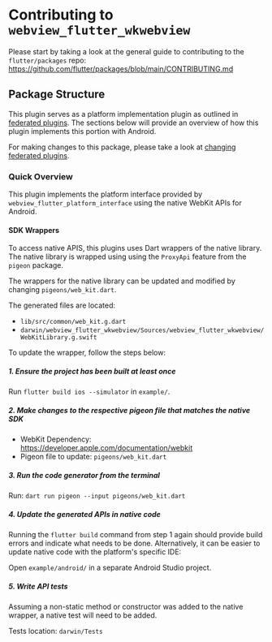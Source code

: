 # Contributing to `webview_flutter_wkwebview`

Please start by taking a look at the general guide to contributing to the `flutter/packages` repo:
https://github.com/flutter/packages/blob/main/CONTRIBUTING.md

## Package Structure

This plugin serves as a platform implementation plugin as outlined in [federated plugins](https://docs.flutter.dev/packages-and-plugins/developing-packages#federated-plugins).
The sections below will provide an overview of how this plugin implements this portion with Android.

For making changes to this package, please take a look at [changing federated plugins](https://github.com/flutter/flutter/blob/master/docs/ecosystem/contributing/README.md#changing-federated-plugins).

### Quick Overview

This plugin implements the platform interface provided by `webview_flutter_platform_interface` using
the native WebKit APIs for Android.

#### SDK Wrappers

To access native APIS, this plugins uses Dart wrappers of the native library. The native library is
wrapped using using the `ProxyApi` feature from the `pigeon` package.

The wrappers for the native library can be updated and modified by changing `pigeons/web_kit.dart`.

The generated files are located:
* `lib/src/common/web_kit.g.dart`
* `darwin/webview_flutter_wkwebview/Sources/webview_flutter_wkwebview/WebKitLibrary.g.swift`

To update the wrapper, follow the steps below:

##### 1. Ensure the project has been built at least once

Run `flutter build ios --simulator` in `example/`.

##### 2. Make changes to the respective pigeon file that matches the native SDK

* WebKit Dependency: https://developer.apple.com/documentation/webkit
* Pigeon file to update: `pigeons/web_kit.dart`

##### 3. Run the code generator from the terminal

Run: `dart run pigeon --input pigeons/web_kit.dart`

##### 4. Update the generated APIs in native code

Running the `flutter build` command from step 1 again should provide build errors and indicate what
needs to be done. Alternatively, it can be easier to update native code with the platform's specific
IDE:

Open `example/android/` in a separate Android Studio project.

##### 5. Write API tests

Assuming a non-static method or constructor was added to the native wrapper, a native test will need
to be added.

Tests location: `darwin/Tests`
